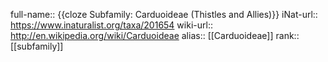 full-name:: {{cloze Subfamily: Carduoideae (Thistles and Allies)}}
iNat-url:: https://www.inaturalist.org/taxa/201654
wiki-url:: http://en.wikipedia.org/wiki/Carduoideae
alias:: [[Carduoideae]]
rank:: [[subfamily]]